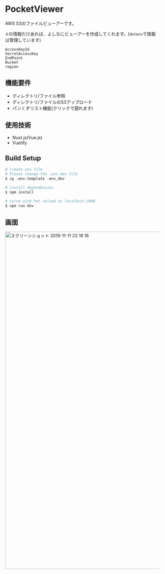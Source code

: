 # PocketViewer
AWS S3のファイルビューアーです。

↓の情報だけあれば、よしなにビューアーを作成してくれます。(`dotenv`で情報は管理しています)
```
AccessKeyId
SecretAccessKey
EndPoint
Bucket
region
```

## 機能要件
- ディレクトリ/ファイル参照
- ディレクトリ/ファイルのS3アップロード
- パンくずリスト機能(クリックで遡れます)

## 使用技術
- Nuxt.js(Vue.js)
- Vuetify

## Build Setup
``` bash
# create env file
# Please change the .env_dev file
$ cp .env.template .env_dev

# install dependencies
$ npm install

# serve with hot reload at localhost:3000
$ npm run dev
```

## 画面
<img width="1093" alt="スクリーンショット 2019-11-11 23 18 16" src="https://user-images.githubusercontent.com/14174467/68594226-745f3680-04da-11ea-9540-a176a5a93648.png">
